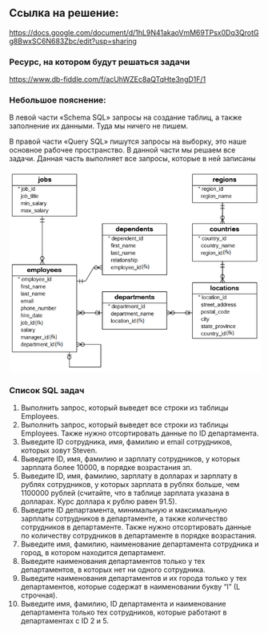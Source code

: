 ## Ссылка на решение:
https://docs.google.com/document/d/1hL9N41akaoVmM69TPsx0Dq3QrotGg8BwxSC6N683Zbc/edit?usp=sharing

### Ресурс, на котором будут решаться задачи

https://www.db-fiddle.com/f/acUhWZEc8aQTqHte3ngD1F/1

### Небольшое пояснение:

В левой части «Schema SQL» запросы на создание таблиц, а также заполнение их данными. Туда мы ничего не пишем.

В правой части «Query SQL» пишутся запросы на выборку, это наше основное рабочее пространство. В данной части мы решаем все задачи.
Данная часть выполняет все запросы, которые в ней записаны

![Header](https://github.com/OlyaChistikova/OlyaChistikova/blob/main/OlyaChistikova/asserts/chemaDB.png)

### Список SQL задач

1. Выполнить запрос, который выведет все строки из таблицы Employees.
2. Выполнить запрос, который выведет все строки из таблицы Employees. Также нужно отсортировать данные по ID департамента.
3. Выведите ID сотрудника, имя, фамилию и email сотрудников, которых зовут Steven.
4. Выведите ID, имя, фамилию и зарплату сотрудников, у которых зарплата более 10000, в порядке возрастания зп.
5. Выведите ID, имя, фамилию, зарплату в долларах и зарплату в рублях сотрудников, у которых зарплата в рублях больше, чем 1100000 рублей (считайте, что в таблице зарплата указана в долларах. Курс доллара к рублю равен 91.5).
6. Выведите ID департамента, минимальную и максимальную зарплаты сотрудников в департаменте, а также количество сотрудников в департаменте. Также нужно отсортировать данные по количеству сотрудников в департаменте в порядке возрастания.
7. Выведите имя, фамилию, наименование департамента сотрудника и город, в котором находится департамент.
8. Выведите наименования департаментов только у тех департаментов, в которых нет ни одного сотрудника.
9. Выведите наименования департаментов и их города только у тех департаментов, которые содержат в наименовании букву “l” (L строчная).
10. Выведите имя, фамилию, ID департамента и наименование департамента только тех сотрудников, которые работают в департаментах с ID 2 и 5.